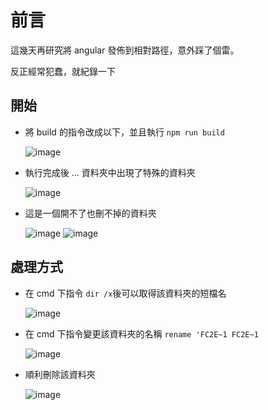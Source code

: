 # 前言

這幾天再研究將 angular 發佈到相對路徑，意外踩了個雷。

反正經常犯蠢，就紀錄一下

## 開始

- 將 build 的指令改成以下，並且執行 `npm run build`

  ![image](https://user-images.githubusercontent.com/37999690/125589323-6f8a7860-9a76-4973-8171-1efa690a1883.png)

- 執行完成後 ... 資料夾中出現了特殊的資料夾

  ![image](https://user-images.githubusercontent.com/37999690/125589704-914f5b1b-df82-4c5d-aa8d-20ba654519ae.png)

- 這是一個開不了也刪不掉的資料夾

  ![image](https://user-images.githubusercontent.com/37999690/125589890-ce845745-b335-4c62-a08f-32151ac059fb.png)
  ![image](https://user-images.githubusercontent.com/37999690/125589953-a5903f4c-1651-4995-beb2-9aa0ecfff676.png)

## 處理方式

- 在 cmd 下指令 `dir /x`後可以取得該資料夾的短檔名

  ![image](https://user-images.githubusercontent.com/37999690/125590479-c38fafc8-930e-40eb-87f5-278288732467.png)

- 在 cmd 下指令變更該資料夾的名稱 `rename 'FC2E~1 FC2E~1`

  ![image](https://user-images.githubusercontent.com/37999690/125597090-f438f8a6-3ec5-49e1-8d5a-93fe2ee3f2ab.png)

- 順利刪除該資料夾

  ![image](https://user-images.githubusercontent.com/37999690/125597378-afeca042-4902-485e-a2be-6b9f6c4952d9.png)

